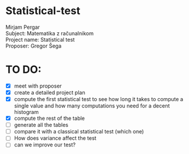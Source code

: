 # Statistical-test
Mirjam Pergar  
Subject: Matematika z računalnikom  
Project name: Statistical test  
Proposer: Gregor Šega  

# TO DO:
- [x] meet with proposer
- [x] create a detailed project plan
- [x] compute the first statistical test to see how long it takes to compute a single value and how many computations you need for a decent histogram
- [x] compute the rest of the table
- [ ] generate all the tables
- [ ] compare it with a classical statistical test (which one)
- [ ] How does variance affect the test
- [ ] can we improve our test?
